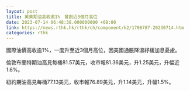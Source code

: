 ```yaml
---
layout: post
title: 英美期油高收逾1%　曾創近3個月高位
date: 2023-07-14 06:48:38.000000000 +08:00
link: https://news.rthk.hk/rthk/ch/component/k2/1708787-20230714.htm
categories: rthk
---
```


國際油價高收逾1%，一度升至近3個月高位，因美國通脹降溫紓緩加息憂慮。

倫敦布蘭特期油高見每桶81.57美元，收市報81.36美元，升1.25美元，升幅近1.6%。

紐約期油高見每桶77.13美元，收市報76.89美元，升1.14美元，升幅1.5%。

